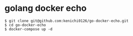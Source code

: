 # golang docker echo


```
$ git clone git@github.com:kenichi0126/go-docker-echo.git
$ cd go-docker-echo
$ docker-compose up -d
```